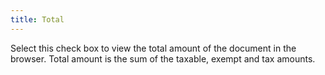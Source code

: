 ```yaml
---
title: Total
---
```



Select this check box to view the total amount of the document in the  browser. Total amount is the sum of the taxable, exempt and tax amounts.

